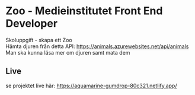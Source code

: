 # Zoo - Medieinstitutet Front End Developer
Skoluppgift - skapa ett Zoo \
Hämta djuren från detta API: https://animals.azurewebsites.net/api/animals \
Man ska kunna läsa mer om djuren samt mata dem

## Live
se projektet live här: https://aquamarine-gumdrop-80c321.netlify.app/
